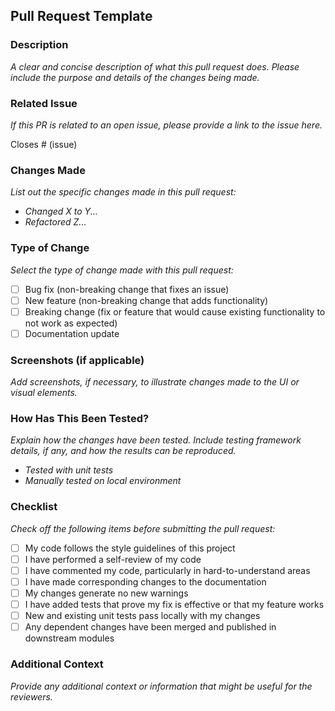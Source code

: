 ## Pull Request Template

### **Description**
_A clear and concise description of what this pull request does. Please include the purpose and details of the changes being made._

### **Related Issue**
_If this PR is related to an open issue, please provide a link to the issue here._

Closes # (issue)

### **Changes Made**
_List out the specific changes made in this pull request:_
- _Changed X to Y..._
- _Refactored Z..._

### **Type of Change**
_Select the type of change made with this pull request:_

- [ ] Bug fix (non-breaking change that fixes an issue)
- [ ] New feature (non-breaking change that adds functionality)
- [ ] Breaking change (fix or feature that would cause existing functionality to not work as expected)
- [ ] Documentation update

### **Screenshots (if applicable)**
_Add screenshots, if necessary, to illustrate changes made to the UI or visual elements._

### **How Has This Been Tested?**
_Explain how the changes have been tested. Include testing framework details, if any, and how the results can be reproduced._

- _Tested with unit tests_
- _Manually tested on local environment_

### **Checklist**
_Check off the following items before submitting the pull request:_

- [ ] My code follows the style guidelines of this project
- [ ] I have performed a self-review of my code
- [ ] I have commented my code, particularly in hard-to-understand areas
- [ ] I have made corresponding changes to the documentation
- [ ] My changes generate no new warnings
- [ ] I have added tests that prove my fix is effective or that my feature works
- [ ] New and existing unit tests pass locally with my changes
- [ ] Any dependent changes have been merged and published in downstream modules

### **Additional Context**
_Provide any additional context or information that might be useful for the reviewers._
